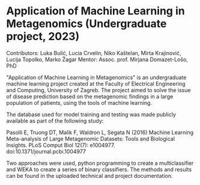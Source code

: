 # Application of Machine Learning in Metagenomics (Undergraduate project, 2023)

Contributors: Luka Bulić, Lucia Crvelin, Niko Kaštelan, Mirta Krajinović, Lucija Topolko, Marko Žagar
Mentor: Assoc. prof. Mirjana Domazet-Lošo, PhD

"Application of Machine Learning in Metagenomics" is an undergraduate machine learning project created at the Faculty of Electrical Engineering and Computing, University of Zagreb.
The project aimed to solve the issue of disease prediction based on the metagenomic findings in a large population of patients, using the tools of machine learning.

The database used for model training and testing was made publicly available as part of the following study:

Pasolli E, Truong DT, Malik F, Waldron L, Segata N (2016) Machine Learning Meta-analysis of Large Metagenomic Datasets: Tools and Biological Insights. PLoS Comput Biol 12(7): e1004977. doi:10.1371/journal.pcbi.1004977

Two approaches were used, python programming to create a multiclassifier and WEKA to create a series of binary classifiers. The methods and results can be found in the uploaded technical and project documentation. 

